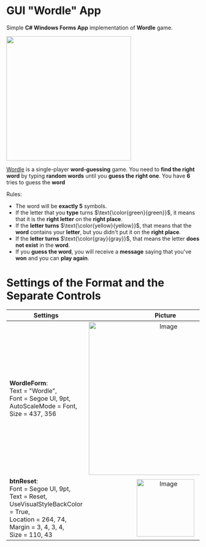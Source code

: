 # GUI "Wordle" App
Simple **C# Windows Forms App** implementation of **Wordle** game.


<img width= 325px src="https://media-cldnry.s-nbcnews.com/image/upload/t_fit-560w,f_auto,q_auto:best/rockcms/2022-01/wordle-inline1-AW-220105-1acb81.jpg" />

[Wordle](https://en.wikipedia.org/wiki/Wordle) is a single-player **word-guessing** game. You need to **find the right word** by typing **random words** until you **guess the right one**. You have **6** tries to guess the **word**

Rules:
- The word will be **exactly 5** symbols.
- If the letter that you **type** turns $\text{\color{green}{green}}$, it means that it is the **right letter** on the **right place**.
- If the **letter turns** $\text{\color{yellow}{yellow}}$, that means that the **word** contains your **letter**, but you didn't put it on the **right place**.
- If the **letter turns**  $\text{\color{gray}{gray}}$, that means the letter **does not exist** in the **word**.
- If you **guess the word**, you will receive a **message** saying that you've **won** and you can **play again**.

# Settings of the Format and the Separate Controls

| Settings                        |  Picture                 |
| --------------------------------|:------------------------:| 
| **WordleForm**:<br>Text = "Wordle",<br>Font = Segoe UI, 9pt,<br>AutoScaleMode = Font,<br>Size = 437, 356|                                         <img alt="Image" width="400" src="https://user-images.githubusercontent.com/99538671/209855762-a40695f3-a1e0-4a4f-a030-d5b60eae6249.png" />         
| **btnReset**:<br>Font = Segoe UI, 9pt,<br>Text = Reset,<br>UseVisualStyleBackColor = True,<br>Location = 264, 74,<br>Margin = 3, 4, 3, 4,<br>Size = 110, 43|<img alt="Image" width="150" src="https://user-images.githubusercontent.com/99538671/209854900-3b4f4780-435a-4b6b-8985-005627d1a6e8.png" />

